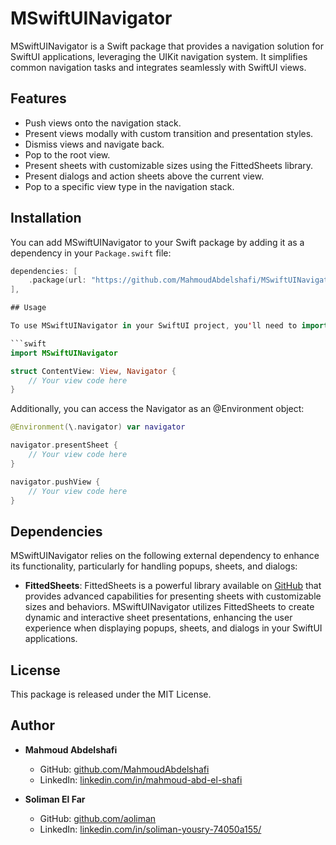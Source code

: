 # MSwiftUINavigator

MSwiftUINavigator is a Swift package that provides a navigation solution for SwiftUI applications, leveraging the UIKit navigation system. It simplifies common navigation tasks and integrates seamlessly with SwiftUI views.

## Features

- Push views onto the navigation stack.
- Present views modally with custom transition and presentation styles.
- Dismiss views and navigate back.
- Pop to the root view.
- Present sheets with customizable sizes using the FittedSheets library.
- Present dialogs and action sheets above the current view.
- Pop to a specific view type in the navigation stack.

## Installation

You can add MSwiftUINavigator to your Swift package by adding it as a dependency in your `Package.swift` file:

```swift
dependencies: [
    .package(url: "https://github.com/MahmoudAbdelshafi/MSwiftUINavigator.git", .branch("main"))
],

## Usage

To use MSwiftUINavigator in your SwiftUI project, you'll need to import it and conform to the Navigator protocol in the main view where you want to use the navigator:

```swift
import MSwiftUINavigator

struct ContentView: View, Navigator {
    // Your view code here
}
```
Additionally, you can access the Navigator as an @Environment object:

```swift
@Environment(\.navigator) var navigator

navigator.presentSheet {
    // Your view code here
}

navigator.pushView {
    // Your view code here
}

```

## Dependencies

MSwiftUINavigator relies on the following external dependency to enhance its functionality, particularly for handling popups, sheets, and dialogs:

- **FittedSheets**: FittedSheets is a powerful library available on [GitHub](https://github.com/gordontucker/FittedSheets) that provides advanced capabilities for presenting sheets with customizable sizes and behaviors. MSwiftUINavigator utilizes FittedSheets to create dynamic and interactive sheet presentations, enhancing the user experience when displaying popups, sheets, and dialogs in your SwiftUI applications.

## License

This package is released under the MIT License.

## Author

- **Mahmoud Abdelshafi**
  - GitHub: [github.com/MahmoudAbdelshafi](https://github.com/MahmoudAbdelshafi)
  - LinkedIn: [linkedin.com/in/mahmoud-abd-el-shafi](https://www.linkedin.com/in/mahmoud-abd-el-shafi/)


- **Soliman El Far**
  - GitHub: [github.com/aoliman](https://github.com/aoliman)
  - LinkedIn: [linkedin.com/in/soliman-yousry-74050a155/](https://www.linkedin.com/in/soliman-yousry-74050a155/)
